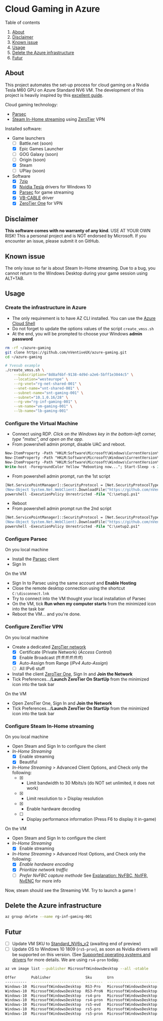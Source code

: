 #  Cloud Gaming in Azure

Table of contents

  1. [About](#about)
  2. [Disclaimer](#disclaimer)
  3. [Known issue](#known-issue)
  4. [Usage](#usage)
  5. [Delete the Azure infrastructure](#delete-the-azure-infrastructure)
  6. [Futur](#futur)

## About

This project automates the set-up process for cloud gaming on a Nvidia Tesla M60 GPU on Azure Standard NV6 VM.
The development of this project is heavily inspired by this [excellent guide](https://link.medium.com/wXD4ZJWb5T).

Cloud gaming technology:

* [Parsec](https://parsecgaming.com/)
* [Steam In-Home streaming](https://support.steampowered.com/kb_cat.php?id=112) using [ZeroTier](https://www.zerotier.com/) VPN

Installed software:

* Game launchers
  * [ ] Battle.net (soon)
  * [x] Epic Games Launcher
  * [ ] GOG Galaxy (soon)
  * [ ] Origin (soon)
  * [x] Steam
  * [ ] UPlay (soon)
* Software
  * [x] [7zip](https://www.7-zip.org/)
  * [x] [Nvidia Tesla](https://www.nvidia.com/Download/processFind.aspx?psid=75&pfid=783&osid=57&lid=1&whql=1&lang=en-us) drivers for Windows 10
  * [x] [Parsec](https://parsecgaming.com/) for game streaming
  * [x] [VB-CABLE](https://www.vb-audio.com/Cable/) driver
  * [x] [ZeroTier One](https://www.zerotier.com/) for VPN

## Disclaimer

**This software comes with no warranty of any kind**. USE AT YOUR OWN RISK! This a personal project and is NOT endorsed by Microsoft. If you encounter an issue, please submit it on GitHub.

## Known issue

The only issue so far is about Steam In-Home streaming. Due to a bug, you cannot return to the Windows Desktop during your game session using ALT+TAB.

## Usage

### Create the infrastructure in Azure

* The only requirement is to have AZ CLI installed. You can use the [Azure Cloud Shell](https://shell.azure.com/)
* Do not forget to update the options values of the script ```create_vmss.sh```
* At the end, you will be prompted to choose your Windows **admin password**

```bash
rm -rf ~/azure-gaming
git clone https://github.com/nVentiveUX/azure-gaming.git
cd ~/azure-gaming

# Yvesub example
./create_vmss.sh \
    --subscription="8d8af6bf-9138-4d9d-a2e6-5bff1e3044c5" \
    --location="westeurope" \
    --rg-vnet="rg-net-shared-001" \
    --vnet-name="vnt-shared-001" \
    --subnet-name="snt-gaming-001" \
    --subnet="10.1.0.16/28" \
    --rg-vm="rg-inf-gaming-001" \
    --vm-name="vm-gaming-001" \
    --lb-name="lb-gaming-001"
```

### Configure the Virtual Machine

* Connect using RDP. *Click on the Windows key in the bottom-left corner, type "mstsc", and open on the app.*
* From powershell admin prompt, disable UAC and reboot.

```ps
New-ItemProperty -Path "HKLM:Software\Microsoft\Windows\CurrentVersion\policies\system" -Name EnableLUA -PropertyType DWord -Value 1 -Force
New-ItemProperty -Path "HKLM:Software\Microsoft\Windows\CurrentVersion\policies\system" -Name ConsentPromptBehaviorAdmin -PropertyType DWord -Value 0 -Force
New-ItemProperty -Path "HKLM:Software\Microsoft\Windows\CurrentVersion\policies\system" -Name PromptOnSecureDesktop -PropertyType DWord -Value 0 -Force
Write-host -ForegroundColor Yellow "Rebooting now..."; Start-Sleep -s 2; Restart-Computer
```

* From powershell admin prompt, run the 1st script

```ps
[Net.ServicePointManager]::SecurityProtocol = [Net.SecurityProtocolType]::Tls12
(New-Object System.Net.WebClient).DownloadFile("https://github.com/nVentiveUX/azure-gaming/raw/master/setup1.ps1", "C:\setup1.ps1")
powershell -ExecutionPolicy Unrestricted -File "C:\setup1.ps1"
```

* Reboot
* From powershell admin prompt run the 2nd script

```ps
[Net.ServicePointManager]::SecurityProtocol = [Net.SecurityProtocolType]::Tls12
(New-Object System.Net.WebClient).DownloadFile("https://github.com/nVentiveUX/azure-gaming/raw/master/setup2.ps1", "C:\setup2.ps1")
powershell -ExecutionPolicy Unrestricted -File "C:\setup2.ps1"
```

### Configure Parsec

On you local machine
* Install the [Parsec](https://parsecgaming.com/downloads) client
* Sign In

On the VM
* Sign In to Parsec using the same account and **Enable Hosting**
* Close the remote desktop connection using the shortcut ```C:\disconnect.lnk```
* Try to connect into the VM thought your local installation of Parsec
* On the VM, tick **Run when my computer starts** from the minimized icon into the task bar
* Reboot the VM... and you're done.

### Configure ZeroTier VPN

On you local machine
* Create a dedicated [ZeroTier network](https://my.zerotier.com/network)
  * [x] Certificate (Private Network) (_Access Control_)
  * [x] Enable Broadcast (ff:ff:ff:ff:ff:ff)
  * [x] Auto-Assign from Range (_IPv4 Auto-Assign_)
  * [ ] All IPv6 stuff
* Install the client [ZeroTier One](https://download.zerotier.com/dist/ZeroTier%20One.msi), Sign In and  **Join the Network**
* Tick Preferences.../**Launch ZeroTier On StartUp** from the minimized icon into the task bar

On the VM
* Open ZeroTier One, Sign In and **Join the Network**
* Tick Preferences.../**Launch ZeroTier On StartUp** from the minimized icon into the task bar

### Configure Steam In-Home streaming

On you local machine
* Open Steam and Sign In to configure the client
* _In-Home Streaming_
  * [x] Enable streaming
  * [x] Beautiful
* _In-Home Streaming_ > Advanced Client Options, and Check only the following:
  * [x] - Limit bandwidth to 30 Mbits/s (do NOT set unlimited, it does not work)
  * [x] - Limit resolution to > Display resolution
  * [x] - Enable hardware decoding
  * [ ] - Display performance information (Press F6 to display it in-game)

On the VM
* Open Steam and Sign In to configure the client
* _In-Home Streaming_
  * [x] Enable streaming
* _In-Home Streaming_ > Advanced Host Options, and Check only the following:
  * [x] _Enable hardware encoding_
  * [x] _Prioritize network traffic_
  * [ ] _Prefer NvFBC capture methode_ See [Explanation: NvFBC, NvIFR, NvENC](https://steamcommunity.com/groups/homestream/discussions/0/451850849186356998/#c451850849191050105) for more info

Now, steam should see the Streaming VM. Try to launch a game !

## Delete the Azure infrastructure

```bash
az group delete --name rg-inf-gaming-001
```

## Futur

* [ ] Update VM SKU to [Standard_NV6s_v2](https://docs.microsoft.com/en-us/azure/virtual-machines/windows/sizes-gpu#nvv2-series-preview) (awaiting end of preview)
* [ ] Update OS to Windows 10 1809 (```rs5-pron```), as soon as Nvidia drivers will be supported on this version. (See [Supported operating systems and drivers](https://docs.microsoft.com/en-us/azure/virtual-machines/windows/n-series-driver-setup#supported-operating-systems-and-drivers) for more details. We are using ```rs4-pron``` today.
```bash
az vm image list --publisher MicrosoftWindowsDesktop --all -otable

Offer       Publisher                Sku       Urn                                                       Version
----------  -----------------------  --------  --------------------------------------------------------  ------------
Windows-10  MicrosoftWindowsDesktop  RS3-Pro   MicrosoftWindowsDesktop:Windows-10:RS3-Pro:16299.904.65   16299.904.65
Windows-10  MicrosoftWindowsDesktop  RS3-ProN  MicrosoftWindowsDesktop:Windows-10:RS3-ProN:16299.904.65  16299.904.65
Windows-10  MicrosoftWindowsDesktop  rs4-pro   MicrosoftWindowsDesktop:Windows-10:rs4-pro:17134.523.65   17134.523.65
Windows-10  MicrosoftWindowsDesktop  rs4-pron  MicrosoftWindowsDesktop:Windows-10:rs4-pron:17134.523.65  17134.523.65
Windows-10  MicrosoftWindowsDesktop  rs5-evd   MicrosoftWindowsDesktop:Windows-10:rs5-evd:17763.253.67   17763.253.67
Windows-10  MicrosoftWindowsDesktop  rs5-pro   MicrosoftWindowsDesktop:Windows-10:rs5-pro:17763.253.65   17763.253.65
Windows-10  MicrosoftWindowsDesktop  rs5-pron  MicrosoftWindowsDesktop:Windows-10:rs5-pron:17763.253.67  17763.253.67
```
